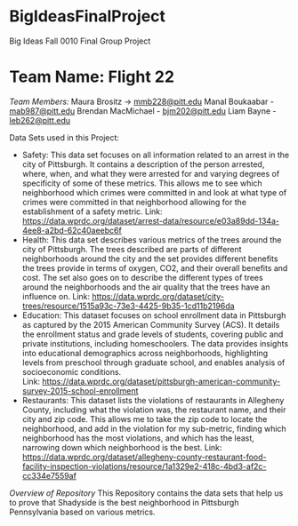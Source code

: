 # BigIdeasFinalProject
Big Ideas Fall 0010 Final Group Project

# Team Name: Flight 22 
*Team Members:* 
Maura Brositz → mmb228@pitt.edu
Manal Boukaabar -  mab987@pitt.edu
Brendan MacMichael - bjm202@pitt.edu
Liam Bayne - leb262@pitt.edu

Data Sets used in this Project:
- Safety: This data set focuses on all information related to an arrest in the city of Pittsburgh. It contains a description of the person arrested, where, when, and what they were arrested for and varying degrees of specificity of some of these metrics. This allows me to see which neighborhood which crimes were committed in and look at what type of crimes were committed in that neighborhood allowing for the establishment of a safety metric.
    Link: https://data.wprdc.org/dataset/arrest-data/resource/e03a89dd-134a-4ee8-a2bd-62c40aeebc6f
- Health: This data set describes various metrics of the trees around the city of Pittsburgh. The trees described are parts of different neighborhoods around the city and the set provides different benefits the trees provide in terms of oxygen, CO2, and their overall benefits and cost. The set also goes on to describe the different types of trees around the neighborhoods and the air quality that the trees have an influence on.
    Link: https://data.wprdc.org/dataset/city-trees/resource/1515a93c-73e3-4425-9b35-1cd11b2196da
- Education: This dataset focuses on school enrollment data in Pittsburgh as captured by the 2015 American Community Survey (ACS). It details the enrollment status and grade levels of students, covering public and private institutions, including homeschoolers. The data provides insights into educational demographics across neighborhoods, highlighting levels from preschool through graduate school, and enables analysis of socioeconomic conditions.  
    Link: https://data.wprdc.org/dataset/pittsburgh-american-community-survey-2015-school-enrollment
- Restaurants: This dataset lists the violations of restaurants in Allegheny County, including what the violation was, the restaurant name, and their city and zip code. This allows me to take the zip code to locate the neighborhood, and add in the violation for my sub-metric, finding which neighborhood has the most violations, and which has the least, narrowing down which neighborhood is the best.
    Link: https://data.wprdc.org/dataset/allegheny-county-restaurant-food-facility-inspection-violations/resource/1a1329e2-418c-4bd3-af2c-cc334e7559af

*Overview of Repository*
This Repository contains the data sets that help us to prove that Shadyside is the best neighborhood in Pittsburgh Pennsylvania based on various metrics.
